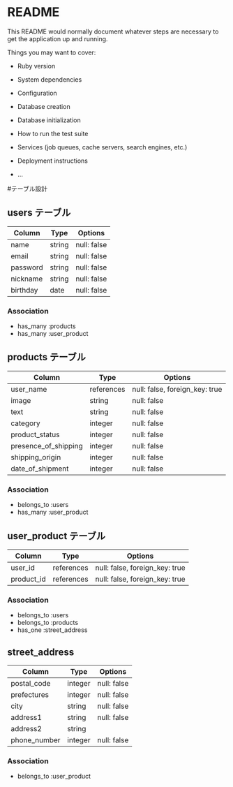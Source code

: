 # README

This README would normally document whatever steps are necessary to get the
application up and running.

Things you may want to cover:

* Ruby version

* System dependencies

* Configuration

* Database creation

* Database initialization

* How to run the test suite

* Services (job queues, cache servers, search engines, etc.)

* Deployment instructions

* ...



#テーブル設計

## users テーブル

| Column   | Type   | Options     |
| -------- | ------ | ----------- |
| name     | string | null: false |
| email    | string | null: false |
| password | string | null: false |
| nickname | string | null: false |
| birthday | date   | null: false |

### Association

- has_many :products
- has_many :user_product

## products テーブル

| Column               | Type        | Options                        |
| -------------------- | ----------- | ------------------------------ |
| user_name            | references  | null: false, foreign_key: true |
| image                | string      | null: false                    |
| text                 | string      | null: false                    |
| category             | integer     | null: false                    |
| product_status       | integer     | null: false                    |
| presence_of_shipping | integer     | null: false                    |
| shipping_origin      | integer     | null: false                    |
| date_of_shipment     | integer     | null: false                    |

### Association

- belongs_to :users
- has_many   :user_product

## user_product テーブル

| Column      | Type       | Options                        |
| ----------- | ---------- | ------------------------------ |
| user_id     | references | null: false, foreign_key: true |
| product_id  | references | null: false, foreign_key: true |

### Association

- belongs_to :users
- belongs_to :products
- has_one    :street_address

## street_address

| Column       | Type    | Options       |
| ------------ | ------- | ------------- |
| postal_code  | integer | null: false   |
| prefectures  | integer | null: false   |
| city         | string  | null: false   |
| address1     | string  | null: false   |
| address2     | string  |               |
| phone_number | integer | null: false   |

### Association

- belongs_to :user_product

